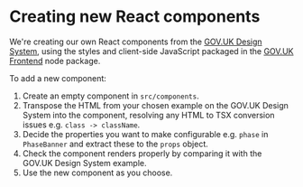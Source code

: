 # Creating new React components

We're creating our own React components from the [GOV.UK Design System](https://design-system.service.gov.uk/components/), using the styles and client-side JavaScript packaged in the [GOV.UK Frontend](https://github.com/alphagov/govuk-frontend) node package.

To add a new component:

1.  Create an empty component in `src/components`.
2.  Transpose the HTML from your chosen example on the GOV.UK Design System into the component, resolving any HTML to TSX conversion issues e.g. `class -> className`.
3.  Decide the properties you want to make configurable e.g. `phase` in `PhaseBanner` and extract these to the `props` object.
4.  Check the component renders properly by comparing it with the GOV.UK Design System example.
5.  Use the new component as you choose.
